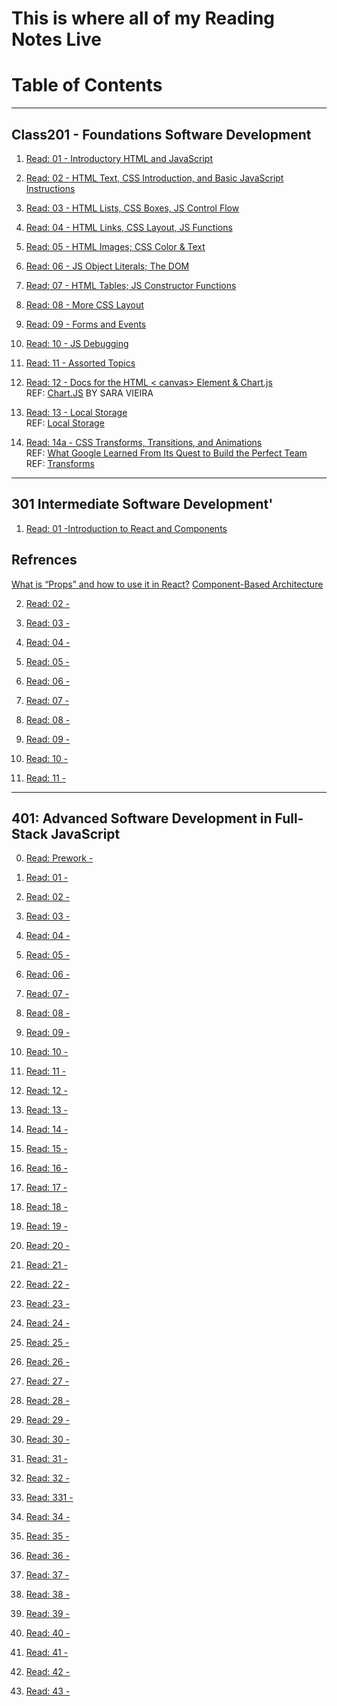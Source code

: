 # This is where all of my Reading Notes Live

# Table of Contents
--------------------------------------------
## Class201 - Foundations Software Development

1. [Read: 01 - Introductory HTML and JavaScript](/readme201/201read01.md)

2. [Read: 02 - HTML Text, CSS Introduction, and Basic JavaScript Instructions]()

3. [Read: 03 - HTML Lists, CSS Boxes, JS Control Flow]()

4. [Read: 04 - HTML Links, CSS Layout, JS Functions]()
    
5. [Read: 05 - HTML Images; CSS Color & Text]()

6. [Read: 06 - JS Object Literals; The DOM]()
    
7. [Read: 07 - HTML Tables; JS Constructor Functions]()
    
8. [Read: 08 - More CSS Layout]()

9. [Read: 09 - Forms and Events]()

10. [Read: 10 - JS Debugging]()

11. [Read: 11 - Assorted Topics]()
    
12. [Read: 12 - Docs for the HTML < canvas> Element & Chart.js]()  
    REF: [Chart.JS](https://www.webdesignerdepot.com/2013/11/easily-create-stunning-animated-charts-with-chart-js/) BY SARA VIEIRA
    
13. [Read: 13 - Local Storage]()  
    REF: [Local Storage](http://diveinto.html5doctor.com/storage.html)
    
14. [Read: 14a - CSS Transforms, Transitions, and Animations]()  
    REF: [What Google Learned From Its Quest to Build the Perfect Team](https://www.nytimes.com/2016/02/28/magazine/what-google-learned-from-its-quest-to-build-the-perfect-team.html)  
    REF: [Transforms](https://learn.shayhowe.com/advanced-html-css/css-transforms/)

-------------------------------------
## 301 Intermediate Software Development'

1. [Read: 01 -Introduction to React and Components ]()  
## Refrences  
[What is “Props” and how to use it in React?](https://itnext.io/what-is-props-and-how-to-use-it-in-react-da307f500da0)
[Component-Based Architecture](https://www.tutorialspoint.com/software_architecture_design/component_based_architecture.htm)

2. [Read: 02 - ]()

3. [Read: 03 - ]()

4. [Read: 04 - ]()
    
5. [Read: 05 - ]()

6. [Read: 06 - ]()
    
7. [Read: 07 - ]()
    
8. [Read: 08 - ]()

9. [Read: 09 - ]()

10. [Read: 10 - ]()

11. [Read: 11 - ]()
----------------------
## 401: Advanced Software Development in Full-Stack JavaScript 

0. [Read: Prework -]()

1. [Read: 01 - ]()

2. [Read: 02 - ]()

3. [Read: 03 - ]()

4. [Read: 04 - ]()
    
5. [Read: 05 - ]()

6. [Read: 06 - ]()
    
7. [Read: 07 - ]()
    
8. [Read: 08 - ]()

9. [Read: 09 - ]()

10. [Read: 10 - ]()

11. [Read: 11 - ]()

12. [Read: 12 - ]()

13. [Read: 13 - ]()

14. [Read: 14 - ]()

15. [Read: 15 - ]()
    
16. [Read: 16 - ]()

17. [Read: 17 - ]()
    
18. [Read: 18 - ]()
    
19. [Read: 19 - ]()

20. [Read: 20 - ]()

21. [Read: 21 - ]()

22. [Read: 22 - ]()

23. [Read: 23 - ]()

24. [Read: 24 - ]()

25. [Read: 25 - ]()

26. [Read: 26 - ]()
    
27. [Read: 27 - ]()

28. [Read: 28 - ]()
    
29. [Read: 29 - ]()
    
30. [Read: 30 - ]()

31. [Read: 31 - ]()

32. [Read: 32 - ]()

33. [Read: 331 - ]()

34. [Read: 34 - ]()

35. [Read: 35 - ]()

36. [Read: 36 - ]()

37. [Read: 37 - ]()
    
38. [Read: 38 - ]()

39. [Read: 39 - ]()
    
40. [Read: 40 - ]()
    
41. [Read: 41 - ]()

42. [Read: 42 - ]()

43. [Read: 43 - ]()

